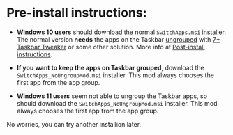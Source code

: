 # Pre-install instructions:

* **Windows 10 users** should download the normal `SwitchApps.msi` [installer](https://github.com/dima-iholkin/SwitchApps/releases/latest).  
The normal version **needs** the apps on the Taskbar <u>ungrouped</u> with [7+ Taskbar Tweaker](https://rammichael.com/7-taskbar-tweaker) or some other solution. More info at [Post-install instructions](/_docs/Post-Install.md).  

* **If you want to keep the apps on Taskbar grouped**, download the `SwitchApps_NoUngroupMod.msi` installer. This mod always chooses the first app from the app group.  

* **Windows 11 users** seem not able to ungroup the Taskbar apps, so should download the `SwitchApps_NoUngroupMod.msi` installer. This mod always chooses the first app from the app group.  

No worries, you can try another installion later.
